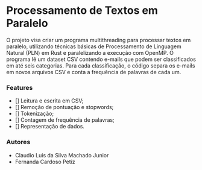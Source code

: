 #  Processamento de Textos em Paralelo

O projeto visa criar um programa multithreading para processar textos em paralelo, utilizando técnicas básicas de Processamento de Linguagem Natural (PLN) em Rust e paralelizando a execução com OpenMP. O programa lê um dataset CSV contendo e-mails que podem ser classificados em até seis categorias. Para cada classificação, o código separa os e-mails em novos arquivos CSV e conta a frequência de palavras de cada um. 

 ### Features

- [] Leitura e escrita em CSV;
- [] Remoção de pontuação e stopwords;
- [] Tokenização;
- [] Contagem de frequência de palavras;
- [] Representação de dados.

 ### Autores

 - Claudio Luis da Silva Machado Junior
 - Fernanda Cardoso Petiz
